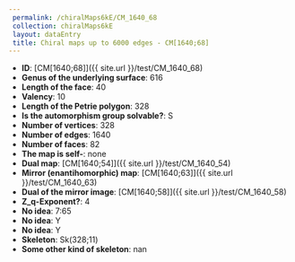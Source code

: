 ```yaml
--- 
 permalink: /chiralMaps6kE/CM_1640_68 
 collection: chiralMaps6kE
 layout: dataEntry
 title: Chiral maps up to 6000 edges - CM[1640;68]
---
```


- **ID**: [CM[1640;68]]({{ site.url }}/test/CM_1640_68)
- **Genus of the underlying surface**: 616
- **Length of the face**: 40
- **Valency**: 10
- **Length of the Petrie polygon**: 328
- **Is the automorphism group solvable?**: S
- **Number of vertices**: 328
- **Number of edges**: 1640
- **Number of faces**: 82
- **The map is self-**: none
- **Dual map**: [CM[1640;54]]({{ site.url }}/test/CM_1640_54)
- **Mirror (enantihomorphic) map**: [CM[1640;63]]({{ site.url }}/test/CM_1640_63)
- **Dual of the mirror image**: [CM[1640;58]]({{ site.url }}/test/CM_1640_58)
- **Z_q-Exponent?**: 4
- **No idea**:  7:65
- **No idea**: Y
- **No idea**: Y
- **Skeleton**: Sk(328;11)
- **Some other kind of skeleton**: nan
